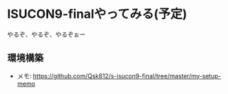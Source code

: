 # ISUCON9-finalやってみる(予定)
やるぞ、やるぞ、やるぞぉー

## 環境構築
- メモ: <https://github.com/Qsk812/s-isucon9-final/tree/master/my-setup-memo>

